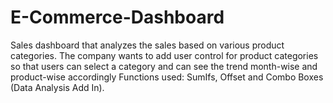 # E-Commerce-Dashboard
Sales dashboard that analyzes the sales based on various product categories. The company wants to add user control for product categories so that users can select a category and can see the trend month-wise and product-wise accordingly
Functions used: SumIfs, Offset and Combo Boxes (Data Analysis Add In).

